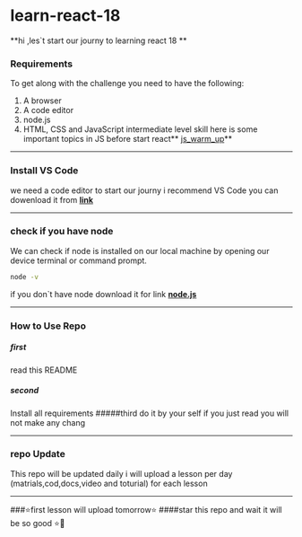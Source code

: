# learn-react-18
**hi ,les`t start our journy to learning react 18 **

### Requirements

To get along with the challenge you need to have the following:

1. A browser
2. A code editor
3. node.js
4. HTML, CSS and JavaScript intermediate level skill
here is some important topics in JS before start react** [js_warm_up](https://github.com/ESSAMMOHAMED1/js_warm_up.git)**

------------

### Install VS Code
we need a code editor to start our journy i recommend VS Code
you can dowenload it from **[link](https://code.visualstudio.com/download)**

------------

### check if you have node 
We can check if node is installed on our local machine by opening our device terminal or command prompt.
```sh
node -v
```
if you don`t have node download it for link **[node.js](https://nodejs.org/en/)**


------------


### How to Use Repo
 ##### first 
read this README 
 ##### second
 Install all requirements
#####third
do it by your self 
if you just read you will  not make any chang 

------------

### repo Update
This repo will be updated daily i will upload a lesson per day (matrials,cod,docs,video and toturial) for each lesson
______________
###⭐first lesson will upload tomorrow⭐
####star this repo and wait it will be so good ⭐💜


